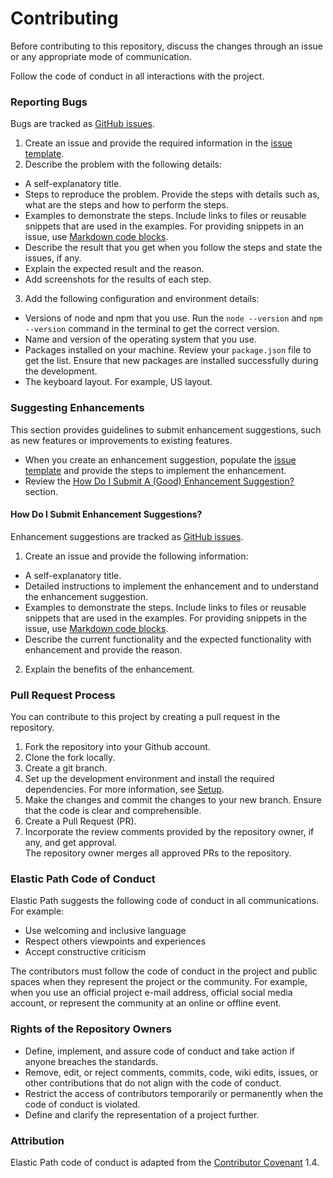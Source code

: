# Contributing

Before contributing to this repository, discuss the changes through an issue or any appropriate mode of communication.

Follow the code of conduct in all interactions with the project.

### Reporting Bugs

Bugs are tracked as [GitHub issues](https://guides.github.com/features/issues/).

1. Create an issue and provide the required information in the [issue template](ISSUE_TEMPLATE.md).
2. Describe the problem with the following details:
  - A self-explanatory title.
  - Steps to reproduce the problem. Provide the steps with details such as, what are the steps and how to perform the steps.
  - Examples to demonstrate the steps. Include links to files or reusable snippets that are used in the examples. For providing snippets in an issue, use [Markdown code blocks](https://help.github.com/articles/markdown-basics/#multiple-lines).
  - Describe the result that you get when you follow the steps and state the issues, if any.
  - Explain the expected result and the reason.
  - Add screenshots for the results of each step.
3. Add the following configuration and environment details:
  - Versions of node and npm that you use. Run the `node --version` and `npm --version` command in the terminal to get the correct version.
  - Name and version of the operating system that you use.
  - Packages installed on your machine. Review your `package.json` file to get the list. Ensure that new packages are installed successfully during the development.
  - The keyboard layout. For example, US layout.

### Suggesting Enhancements

This section provides guidelines to submit enhancement suggestions, such as new features or improvements to existing features.

- When you create an enhancement suggestion, populate the [issue template](ISSUE_TEMPLATE.md) and provide the steps to implement the enhancement.
- Review the [How Do I Submit A (Good) Enhancement Suggestion?](#how-do-i-submit-a-good-enhancement-suggestion) section.

#### How Do I Submit Enhancement Suggestions?

Enhancement suggestions are tracked as [GitHub issues](https://guides.github.com/features/issues/).

1. Create an issue and provide the following information:
  - A self-explanatory title.
  - Detailed instructions to implement the enhancement and to understand the enhancement suggestion.
  - Examples to demonstrate the steps. Include links to files or reusable snippets that are used in the examples. For providing snippets in the issue, use [Markdown code blocks](https://help.github.com/articles/markdown-basics/#multiple-lines).
  - Describe the current functionality and the expected functionality with enhancement and provide the reason.
2. Explain the benefits of the enhancement.

### Pull Request Process

You can contribute to this project by creating a pull request in the repository.

1. Fork the repository into your Github account.
2. Clone the fork locally.
3. Create a git branch.
4. Set up the development environment and install the required dependencies. For more information, see [Setup](https://github.com/moltin/gatsby-demo-store/blob/master/README.md).
5. Make the changes and commit the changes to your new branch. Ensure that the code is clear and comprehensible.
6. Create a Pull Request (PR).
7. Incorporate the review comments provided by the repository owner, if any, and get approval.<br/>
The repository owner merges all approved PRs to the repository.

### Elastic Path Code of Conduct

Elastic Path suggests the following code of conduct in all communications. For example:

* Use welcoming and inclusive language
* Respect others viewpoints and experiences
* Accept constructive criticism

The contributors must follow the code of conduct in the project and public spaces
when they represent the project or the community. For example, when you use an official project e-mail address, official social media account, or represent the community at an online or offline event.

### Rights of the Repository Owners

- Define, implement, and assure code of conduct and take action if anyone breaches the standards.
- Remove, edit, or reject comments, commits, code, wiki edits, issues, or other contributions that do not align with the code of conduct.
- Restrict the access of contributors temporarily or permanently when the code of conduct is violated.
- Define and clarify the representation of a project further.


### Attribution

Elastic Path code of conduct is adapted from the [Contributor Covenant](http://contributor-covenant.org/version/1/4) 1.4.
